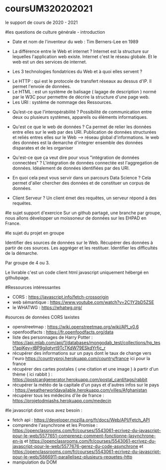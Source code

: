 # coursUM320202021
le support de cours de 2020 - 2021
 
#les questions de culture générale - introduction
 
* Date et nom de l'inventeur du web : 
    Tim Berners-Lee en 1989

* La différence entre le Web et internet ?
Internet est la structure sur lequelles l'application web existe.
Internet c'est le réseau globale. Et le web est un des services de internet.

* Les 3 technologies fondatrices du Web et à quoi elles servent ?
- Le HTTP : qui est le protocole de transfert réseaux au dessus d'IP. Il permet l'envoie de données.
- Le HTML : est un système de balisage ( lagage de description ) normé par le W3C pour permettre de décrire la structure d'une page web.
- Les URI : système de nommage des Ressources.

* Qu’est-ce que l’interopérabilité ? 
    Possibilité de communication entre deux ou plusieurs systèmes, appareils ou éléments informatiques.

* Qu'est ce que le web de données ? 
Ca permet de relier les données entre elles sur le web par des URI.
    Publication de données structurées et reliés entres elles sur le Web --> réseau global d'informations.
le web des données est la demarche d'integrer ensemble des données disparates et de les organiser 

* Qu'est-ce que ça veut dire pour vous "intégration de données connectées" ?
L'intégration de données connectée est l'aggregation de données. Idéalement de données identifiées par des URI.

* En quoi cela peut vous servir dans un parcours Data Science ?
Cela permet d'aller chercher des données et de constituer un corpus de données.

* Client Serveur ?
Un client émet des requêtes, un serveur répond à des requétes.

#le sujet support d'exercice 
Sur un github partagé, une branche par groupe, nous allons développer un moissoneur de données sur les EHPAD en France.

#le sujet du projet en groupe

Identifier des sources de données sur le Web.
Récupérer des données à partir de ces sources.
Les aggréger et les restituer.
Identifier les difficultés de la démarche.

Par groupe de 4 ou 3.

Le livrable c'est un code client html javascript uniquement hébergé en githubpage.

#Ressources intéressantes 

* CORS : https://javascript.info/fetch-crossorigin
* web sémantique : https://www.youtube.com/watch?v=2C1Y2bD5ZSE
* le WHATWG : https://whatwg.org/

#sources de données CORS laxistes

* openstreetmap : https://wiki.openstreetmap.org/wiki/API_v0.6
* openfoodfacts : https://fr.openfoodfacts.org/data
* liste des personnages de Harry Potter : https://api.mlab.com/api/1/databases/mongodab_test/collections/hp_test?apiKey=tBP9gjIqtyrt9TcTKdW79ESkdYrfjc_r
* récupérer des informations sur un pays dont le taux de change vers l'euro https://countryproj.herokuapp.com/country/france ici pour la france
* récupérer des cartes postales ( une citation et une image ) à partir d'un thème ( ici rabbit ) : https://postcardgenerator.herokuapp.com/postal_card/tags/rabbit
* récupérer la météo de la capitale d'un pays et d'autres infos sur le pays : https://weatherworldavailable.herokuapp.com/villes/Afghanistan
* récupérer tous les médecins d'ile de france : https://projetodmiashs.herokuapp.com/medecin


#le javascript dont vous avez besoin :

* fetch api : https://developer.mozilla.org/fr/docs/Web/API/Fetch_API
* comprendre l'asynchrone et les Promise : https://openclassrooms.com/fr/courses/5543061-ecrivez-du-javascript-pour-le-web/5577651-comprenez-comment-fonctionne-lasynchrone-en-js et https://openclassrooms.com/fr/courses/5543061-ecrivez-du-javascript-pour-le-web/5577676-gerez-du-code-asynchrone et https://openclassrooms.com/fr/courses/5543061-ecrivez-du-javascript-pour-le-web/5866911-parallelisez-plusieurs-requetes-http
* manipulation du DOM